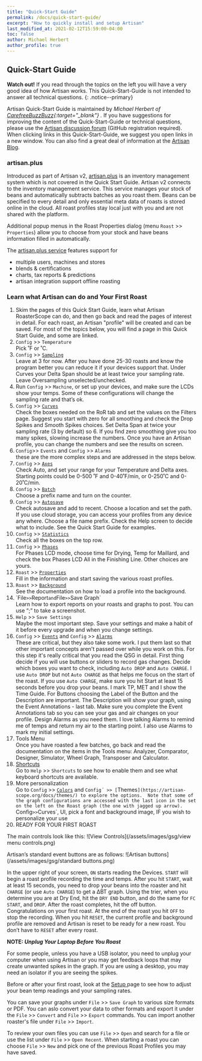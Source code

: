 ```yaml
---
title: "Quick-Start Guide"
permalink: /docs/quick-start-guide/
excerpt: "How to quickly install and setup Artisan"
last_modified_at: 2021-02-12T15:59:00-04:00
toc: false
author: Michael Herbert
author_profile: true
---
```


## Quick-Start Guide

**Watch out!** 
If you read through the topics on the left you will have a very good idea of how Artisan works.  This Quick-Start-Guide is not intended to answer all technical questions.
{: .notice--primary}

Artisan Quick-Start Guide is maintained by *Michael Herbert of [CarefreeBuzzBuzz](https://www.carefreebuzzbuzz.com/){:target="_blank"}   .*  If you have suggestions for improving the content of the Quick-Start-Guide or technical questions, please use the [Artisan discussion forum](https://github.com/artisan-roaster-scope/artisan/discussions) (GitHub registration required).  When clicking links in this Quick-Start-Guide, we suggest you open links in a new window.  You can also find a great deal of information at the [Artisan Blog](https://artisan-roasterscope.blogspot.com/).




### artisan.plus

Introduced as part of Artisan v2, [artisan.plus](https://artisan.plus/en/) is an inventory management system which is not covered in the Quick Start Guide. Artisan v2 connects to the inventory management service. This service manages your stock of beans and automatically subtracts batches as you roast them. Beans can be specified to every detail and only essential meta data of roasts is stored online in the cloud. All roast profiles stay local just with you and are not shared with the platform.

Additional popup menus in the Roast Properties dialog (menu `Roast` >> `Properties`) allow you to choose from your stock and have beans information filled in automatically.

The [artisan.plus service](https://artisan.plus/en/) features support for

- multiple users, machines and stores
- blends & certifications
- charts, tax reports & predictions
- artisan integration support offline roasting



### Learn what Artisan can do and Your First Roast 

1.	Skim the pages of this Quick Start Guide, learn what Artisan RoasterScope can do, and then go back and read the pages of interest in detail. For each roast, an Artisan "profile" will be created and can be saved.  For most of the topics below, you will find a page in this Quick Start Guide, and some are linked.  
2.	`Config` >> `Temperature`  
Pick ˚F or ˚C.
3.	`Config` >> [`Sampling`](https://artisan-scope.org/docs/sampling/)  
Leave at 3 for now. After you have done 25-30 roasts and know the program better you can reduce it if your devices support that. Under Curves your Delta Span should be at least twice your sampling rate.  Leave Oversampling unselected/unchecked.
4.	Run `Config` >> `Machine`, or set up your devices, and make sure the LCDs show your temps.  Some of these configurations will change the sampling rate and that’s ok.  
5.	`Config` >> [`Curves`](https://artisan-scope.org/docs/curves/)   
Check the boxes needed on the RoR tab and set the values on the Filters page. Suggest you start with zero for all smoothing and check the Drop Spikes and Smooth Spikes choices. Set Delta Span at twice your sampling rate (3 by default) so 6.  If you find zero smoothing give you too many spikes, slowing increase the numbers.  Once you have an Artisan profile, you can change the numbers and see the results on screen.  
6.	`Config`>> `Events` and `Config` >> `Alarms`  
these are the more complex steps and are addressed in the steps below.  
7.	`Config` >> [`Axes`](https://artisan-scope.org/docs/axes/)  
Check Auto, and set your range for your Temperature and Delta axes. Starting points could be 0-500 ˚F and 0-40˚F/min, or 0-250˚C and 0-20˚C/min.
8.	`Config` >> [`Batch`](https://artisan-scope.org/docs/batches/)  
Choose a prefix name and turn on the counter. 
9.	`Config` >> [`Autosave`](https://artisan-scope.org/docs/autosave/)  
Check autosave and add to recent. Choose a location and set the path.   If you use cloud storage, you can access your profiles from any device any where.  Choose a file name prefix. Check the Help screen to decide what to include. See the Quick Start Guide for examples.
10.	`Config` >> [`Statistics`](https://artisan-scope.org/docs/statistics/)  
Check all the boxes on the top row.
11.	`Config` >> [`Phases`](https://artisan-scope.org/docs/phases/)  
For Phases LCD mode, choose time for Drying, Temp for Maillard, and check the box Phases LCD All in the Finishing Line. Other choices are yours.
12.	`Roast` >> [`Properties`](https://artisan-scope.org/docs/properties/)  
Fill in the information and start saving the various roast profiles.
13.	`Roast` >> [`Background`](https://artisan-scope.org/docs/background/)  
See the documentation on how to load a profile into the background.
14.	´File` >> `Report` and `File` >> `Save Graph`  
Learn how to export reports on your roasts and graphs to post. You can use “;” to take a screenshot.  
15. `Help` >> `Save Settings`  
Maybe the most important step. Save your settings and make a habit of it before every upgrade and when you change settings.  
16.	`Config` >> [`Events`](https://artisan-scope.org/docs/events/) and `Config` >> [`Alarms`](https://artisan-scope.org/docs/alarms/)  
These are critical, but they also take some work. I put them last so that other important concepts aren't passed over while you work on this. For this step it's really critical that you read the QSG in detail. First thing decide if you will use buttons or sliders to record gas changes. Decide which boxes you want to check, including `Auto DROP` and `Auto CHARGE`. I use `Auto DROP` but not `Auto CHARGE` as that helps me focus on the start of the roast. If you use `Auto CHARGE`, make sure you hit Start at least 15 seconds before you drop your beans.  I mark TP, MET and I show the Time Guide. For Buttons choosing the Label of the Button and the Description are important. The Description will show your graph, using the Event Annotations - last tab. Make sure you complete the Event Annotations tab so you can see your gas and air changes on your profile. Design Alarms as you need them. I love talking Alarms to remind me of temps and return my air to the starting point. I also use Alarms to mark my initial settings.
17.	 Tools Menu  
Once you have roasted a few batches, go back and read the documentation on the items in the Tools menu: Analyzer, Comparator, Designer, Simulator, Wheel Graph, Transposer and Calculator.
18.	[Shortcuts](https://artisan-scope.org/docs/shortcuts/)  
Go to `Help` >> `Shortcuts` to see how to enable them and see what keyboard shortcuts are available.  
19.	More personalization  
Go to `Config` >> [`Colors`](https://artisan-scope.org/docs/colors/) and `Config´ >> [`Themes`](https://artisan-scope.org/docs/themes/) to explore the options.  Note that some of the graph configurations are accessed with the last icon in the set on the left on the Roast graph (the one with jagged up arrow).  `Config` >> `Curves`, UI, pick a font and background image, IF you wish to personalize your use
20.	READY FOR YOUR FIRST ROAST

The main controls look like this:
![View Controls](/assets/images/gsg/view menu controls.png)

Artisan’s standard event buttons are as follows:
![Artisan buttons](/assets/images/gsg/standard buttons.png)

In the upper right of your screen, `ON` starts reading the Devices.  `START` will begin a roast profile recording  the time and temps.  After you hit `START`, wait at least 15 seconds, you need to drop your beans into the roaster and hit `CHARGE` (or use `Auto CHARGE`) to get a ∆BT graph.  Using the trier, when you determine you are at Dry End, hit the `DRY END` button, and do the same for `FC START`, and `DROP`.  After the roast completes, hit the off button.  Congratulations on your first roast.  At the end of the roast you hit `OFF` to stop the recording. When you hit `RESET`, the current profile and background profile are removed and Artisan is reset to be ready for a new roast.  You don’t have to `RESET` after every roast. 

**NOTE:
*Unplug Your Laptop Before You Roast***

For some people, unless you have a USB isolator, you need to unplug your computer when using Artisan or you may get feedback loops that may create unwanted spikes in the graph.  If you are using a desktop, you may need an isolator if you are seeing the spikes.  

Before or after your first roast, look at the [Setup ](https://artisan-scope.org/docs/setup/) page to see how to adjust your bean temp readings and your sampling rates.

You can save your graphs under `File` >> `Save Graph` to various size formats or PDF.  You can aslo convert your data to other formats and export it under the `File` >> `Convert` and `File` >> `Export` commands.  You can import another roaster's file under `File` >> `Import`.  

To review your own files you can use `File` >> `Open` and search for a file or use the list under `File` >> `Open Recent`.  When starting a roast you can choose `File` >> `New` and pick one of the previous Roast Profiles you may have saved.  
